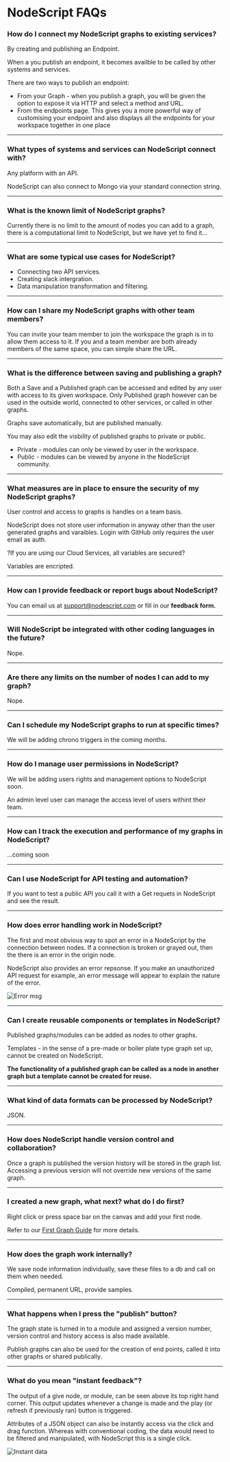 # NodeScript FAQs

### How do I connect my NodeScript graphs to existing services?
By creating and publishing an Endpoint. 

When a you publish an endpoint, it becomes availble to be called by other systems and services.

There are two ways to publish an endpoint:

* From your Graph - when you publish a graph, you will be given the option to expose it via HTTP and select a method and URL.
* From the endpoints page. This gives you a more powerful way of customising your endpoint and also displays all the endpoints for your workspace together in one place

___

### What types of systems and services can NodeScript connect with?
Any platform with an API.

NodeScript can also connect to Mongo via your standard connection string. 

___

### What is the known limit of NodeScript graphs?
Currently there is no limit to the amount of nodes you can add to a graph, there is a computational limit to NodeScript, but we have yet to find it...

___

### What are some typical use cases for NodeScript?

* Connecting two API services. 
* Creating slack intergration.
* Data manipulation transformation and filtering. 

___

### How can I share my NodeScript graphs with other team members?
You can invite your team member to join the workspace the graph is in to allow them access to it. If you and a team member are both already members of the same space, you can simple share the URL.  

___

### What is the difference between saving and publishing a graph?

Both a Save and a Published graph can be accessed and edited by any user with access to its given workspace. Only Published graph however can be used in the outside world, connected to other services, or called in other graphs.

Graphs save automatically, but are published manually.

You may also edit the visbility of published graphs to private or public.
* Private - modules can only be viewed by user in the workspace.
* Public - modules can be viewed by anyone in the NodeScript community.

___

### What measures are in place to ensure the security of my NodeScript graphs?

User control and access to graphs is handles on a team basis.

NodeScript does not store user information in anyway other than the user generated graphs and varaibles. Login with GitHub only requires the user email as auth.

?If you are using our Cloud Services, all variables are secured?

Variables are encripted.

___

### How can I provide feedback or report bugs about NodeScript?
You can email us at support@nodescript.com or fill in our **feedback form.**

___

### Will NodeScript be integrated with other coding languages in the future?
Nope.

___

### Are there any limits on the number of nodes I can add to my graph?
Nope.

___

### Can I schedule my NodeScript graphs to run at specific times?
We will be adding chrono triggers in the coming months.

___

### How do I manage user permissions in NodeScript?

We will be adding users rights and management options to NodeScript soon.

An admin level user can manage the access level of users withint their team.
___

### How can I track the execution and performance of my graphs in NodeScript?

...coming soon
___

### Can I use NodeScript for API testing and automation?

If you want to test a public API you call it with a Get requets in NodeScript and see the result.

___

### How does error handling work in NodeScript?

The first and most obvious way to spot an error in a NodeScript by the connection between nodes. If a connection is broken or grayed out, then the there is an error in the origin node.

NodeScript also provides an error repsonse. If you make an unauthorized API request for example, an error message will appear to explain the nature of the error.

![Error msg](./images/FAQs/error.png)
___

### Can I create reusable components or templates in NodeScript?

Published graphs/modules can be added as nodes to other graphs. 

Templates - in the sense of a pre-made or boiler plate type graph set up, cannot be created on NodeScript. 

**The functionality of a published graph can be called as a node in another graph but a template cannot be created for reuse.**

___

### What kind of data formats can be processed by NodeScript?

JSON.

___

### How does NodeScript handle version control and collaboration?

Once a graph is published the version history will be stored in the graph list. Accessing a previous version will not override new versions of the same graph.

___

### I created a new graph, what next? what do I do first?

Right click or press space bar on the canvas and add your first node.

Refer to our [First Graph Guide](./weather-bot.md) for more details.

___

### How does the graph work internally? 

We save node information individually, save these files to a db and call on them when needed.

Compiled, permanent URL, provide samples.

___

### What happens when I press the "publish" button?

The graph state is turned in to a module and assigned a version number, version control and history access is also made available.

Publish graphs can also be used for the creation of end points, called it into other graphs or shared publically.

___

### What do you mean "instant feedback"?

The output of a give node, or module, can be seen above its top right hand corner. This output updates whenever a change is made and the play (or refresh if previously ran) button is triggered.

Attributes of a JSON object can also be instantly access via the click and drag function. Whereas with conventional coding, the data would need to be filtered and manipulated, with NodeScript this is a single click. 

![Instant data](./images/FAQs/instantinfo.gif)
